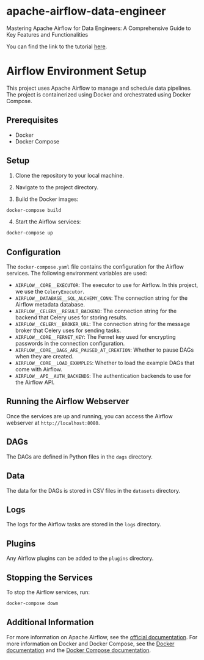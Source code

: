 # apache-airflow-data-engineer

Mastering Apache Airflow for Data Engineers: A Comprehensive Guide to Key Features and Functionalities

You can find the link to the tutorial [here](https://medium.com/@bytemedirk/apache-airflow-for-data-engineers-ca39cc897070).

# Airflow Environment Setup

This project uses Apache Airflow to manage and schedule data pipelines. The project is containerized using Docker and
orchestrated using Docker Compose.

## Prerequisites

- Docker
- Docker Compose

## Setup

1. Clone the repository to your local machine.

2. Navigate to the project directory.

3. Build the Docker images:

```bash
docker-compose build
```

4. Start the Airflow services:

```bash
docker-compose up
```

## Configuration

The `docker-compose.yaml` file contains the configuration for the Airflow services. The following environment variables
are used:

- `AIRFLOW__CORE__EXECUTOR`: The executor to use for Airflow. In this project, we use the `CeleryExecutor`.
- `AIRFLOW__DATABASE__SQL_ALCHEMY_CONN`: The connection string for the Airflow metadata database.
- `AIRFLOW__CELERY__RESULT_BACKEND`: The connection string for the backend that Celery uses for storing results.
- `AIRFLOW__CELERY__BROKER_URL`: The connection string for the message broker that Celery uses for sending tasks.
- `AIRFLOW__CORE__FERNET_KEY`: The Fernet key used for encrypting passwords in the connection configuration.
- `AIRFLOW__CORE__DAGS_ARE_PAUSED_AT_CREATION`: Whether to pause DAGs when they are created.
- `AIRFLOW__CORE__LOAD_EXAMPLES`: Whether to load the example DAGs that come with Airflow.
- `AIRFLOW__API__AUTH_BACKENDS`: The authentication backends to use for the Airflow API.

## Running the Airflow Webserver

Once the services are up and running, you can access the Airflow webserver at `http://localhost:8080`.

## DAGs

The DAGs are defined in Python files in the `dags` directory.

## Data

The data for the DAGs is stored in CSV files in the `datasets` directory.

## Logs

The logs for the Airflow tasks are stored in the `logs` directory.

## Plugins

Any Airflow plugins can be added to the `plugins` directory.

## Stopping the Services

To stop the Airflow services, run:

```bash
docker-compose down
```

## Additional Information

For more information on Apache Airflow, see the [official documentation](https://airflow.apache.org/docs/). For more
information on Docker and Docker Compose, see the [Docker documentation](https://docs.docker.com/) and
the [Docker Compose documentation](https://docs.docker.com/compose/).